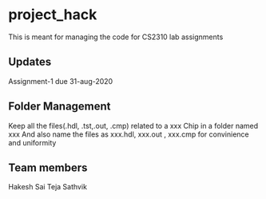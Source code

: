 # project_hack

This is meant for managing the code for CS2310 lab assignments

## Updates

Assignment-1 due 31-aug-2020

## Folder Management

Keep all the files(.hdl, .tst,.out, .cmp) related to a xxx Chip in a folder named xxx
And also name the files as xxx.hdl, xxx.out , xxx.cmp for convinience and uniformity

## Team members 

Hakesh
Sai Teja
Sathvik 




